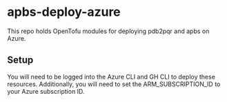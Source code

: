 # apbs-deploy-azure
This repo holds OpenTofu modules for deploying pdb2pqr and apbs on Azure.

## Setup
You will need to be logged into the Azure CLI and GH CLI to deploy these resources. Additionally, you will need to set the ARM_SUBSCRIPTION_ID to your Azure subscription ID.
